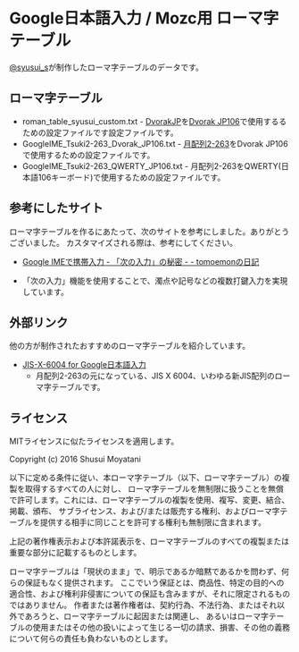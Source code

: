 # Google日本語入力 / Mozc用 ローマ字テーブル
[@syusui_s](https://twitter.com/syusui_s)が制作したローマ字テーブルのデータです。

## ローマ字テーブル
* roman\_table\_syusui\_custom.txt - [DvorakJP]を[Dvorak JP106]で使用するるための設定ファイルです設定ファイルです。
* GoogleIME\_Tsuki2-263\_Dvorak\_JP106.txt - [月配列2-263]をDvorak JP106で使用するための設定ファイルです。
* GoogleIME\_Tsuki2-263\_QWERTY\_JP106.txt - 月配列2-263をQWERTY(日本語106キーボード)で使用するための設定ファイルです。

[DvorakJP]:http://www7.plala.or.jp/dvorakjp/
[Dvorak JP106]:http://www.vultaire.net/software/dvorak_jp106/
[月配列2-263]:http://jisx6004.client.jp/tsuki.html

## 参考にしたサイト
ローマ字テーブルを作るにあたって、次のサイトを参考にしました。ありがとうございました。
カスタマイズされる際は、参考にしてください。

+  [Google IMEで携帯入力 - 「次の入力」の秘密 - - tomoemonの日記](http://tomoemon.hateblo.jp/entry/20101024/p1)
  - 「次の入力」機能を使用することで、濁点や記号などの複数打鍵入力を実現しています。
  
## 外部リンク
他の方が制作されたおすすめのローマ字テーブルを紹介しています。

+ [JIS-X-6004 for Google日本語入力](https://gist.github.com/ytomino/3610371)
  - 月配列2-263の元になっている、JIS X 6004、いわゆる新JIS配列のローマ字テーブルです。

## ライセンス
MITライセンスに似たライセンスを適用します。

Copyright (c) 2016 Shusui Moyatani

以下に定める条件に従い、本ローマ字テーブル（以下、ローマ字テーブル）の複製を取得するすべての人に対し、
ローマ字テーブルを無制限に扱うことを無償で許可します。これには、ローマ字テーブルの複製を使用、複写、変更、結合、掲載、頒布、
サブライセンス、および/または販売する権利、およびローマ字テーブルを提供する相手に同じことを許可する権利も無制限に含まれます。

上記の著作権表示および本許諾表示を、ローマ字テーブルのすべての複製または重要な部分に記載するものとします。

ローマ字テーブルは「現状のまま」で、明示であるか暗黙であるかを問わず、何らの保証もなく提供されます。
ここでいう保証とは、商品性、特定の目的への適合性、および権利非侵害についての保証も含みますが、それに限定されるものではありません。
作者または著作権者は、契約行為、不法行為、またはそれ以外であろうと、ローマ字テーブルに起因または関連し、
あるいはローマ字テーブルの使用またはその他の扱いによって生じる一切の請求、損害、その他の義務について何らの責任も負わないものとします。